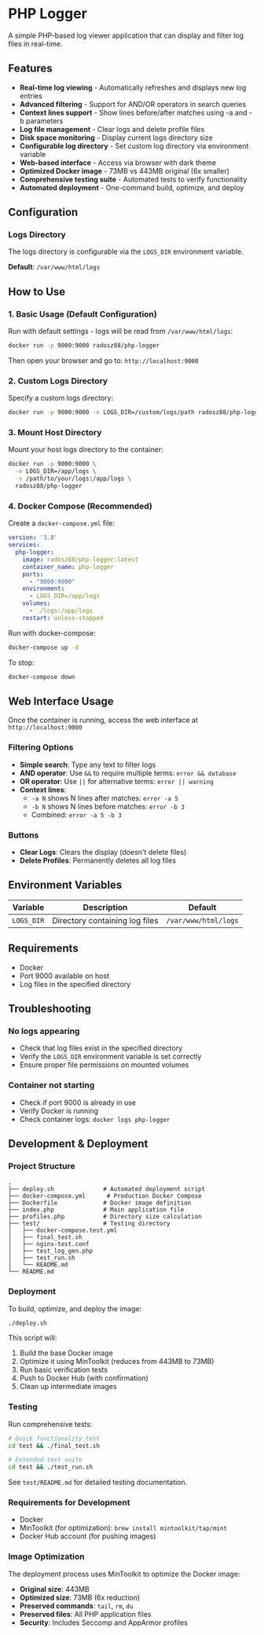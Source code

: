 # PHP Logger

A simple PHP-based log viewer application that can display and filter log files in real-time.

## Features

- **Real-time log viewing** - Automatically refreshes and displays new log entries
- **Advanced filtering** - Support for AND/OR operators in search queries
- **Context lines support** - Show lines before/after matches using -a and -b parameters
- **Log file management** - Clear logs and delete profile files
- **Disk space monitoring** - Display current logs directory size
- **Configurable log directory** - Set custom log directory via environment variable
- **Web-based interface** - Access via browser with dark theme
- **Optimized Docker image** - 73MB vs 443MB original (6x smaller)
- **Comprehensive testing suite** - Automated tests to verify functionality
- **Automated deployment** - One-command build, optimize, and deploy

## Configuration

### Logs Directory

The logs directory is configurable via the `LOGS_DIR` environment variable.

**Default**: `/var/www/html/logs`

## How to Use

### 1. Basic Usage (Default Configuration)

Run with default settings - logs will be read from `/var/www/html/logs`:

```bash
docker run -p 9000:9000 radosz88/php-logger
```

Then open your browser and go to: `http://localhost:9000`

### 2. Custom Logs Directory

Specify a custom logs directory:

```bash
docker run -p 9000:9000 -e LOGS_DIR=/custom/logs/path radosz88/php-logger
```

### 3. Mount Host Directory

Mount your host logs directory to the container:

```bash
docker run -p 9000:9000 \
  -e LOGS_DIR=/app/logs \
  -v /path/to/your/logs:/app/logs \
  radosz88/php-logger
```

### 4. Docker Compose (Recommended)

Create a `docker-compose.yml` file:

```yaml
version: '3.8'
services:
  php-logger:
    image: radosz88/php-logger:latest
    container_name: php-logger
    ports:
      - "9000:9000"
    environment:
      - LOGS_DIR=/app/logs
    volumes:
      - ./logs:/app/logs
    restart: unless-stopped
```

Run with docker-compose:

```bash
docker-compose up -d
```

To stop:

```bash
docker-compose down
```

## Web Interface Usage

Once the container is running, access the web interface at `http://localhost:9000`

### Filtering Options

- **Simple search**: Type any text to filter logs
- **AND operator**: Use `&&` to require multiple terms: `error && database`
- **OR operator**: Use `||` for alternative terms: `error || warning`
- **Context lines**: 
  - `-a N` shows N lines after matches: `error -a 5`
  - `-b N` shows N lines before matches: `error -b 3`
  - Combined: `error -a 5 -b 3`

### Buttons

- **Clear Logs**: Clears the display (doesn't delete files)
- **Delete Profiles**: Permanently deletes all log files

## Environment Variables

| Variable | Description | Default |
|----------|-------------|---------|
| `LOGS_DIR` | Directory containing log files | `/var/www/html/logs` |

## Requirements

- Docker
- Port 9000 available on host
- Log files in the specified directory

## Troubleshooting

### No logs appearing
- Check that log files exist in the specified directory
- Verify the `LOGS_DIR` environment variable is set correctly
- Ensure proper file permissions on mounted volumes

### Container not starting
- Check if port 9000 is already in use
- Verify Docker is running
- Check container logs: `docker logs php-logger`

## Development & Deployment

### Project Structure

```
.
├── deploy.sh              # Automated deployment script
├── docker-compose.yml      # Production Docker Compose
├── Dockerfile             # Docker image definition
├── index.php              # Main application file
├── profiles.php           # Directory size calculation
├── test/                  # Testing directory
│   ├── docker-compose.test.yml
│   ├── final_test.sh
│   ├── nginx-test.conf
│   ├── test_log_gen.php
│   ├── test_run.sh
│   └── README.md
└── README.md
```

### Deployment

To build, optimize, and deploy the image:

```bash
./deploy.sh
```

This script will:
1. Build the base Docker image
2. Optimize it using MinToolkit (reduces from 443MB to 73MB)
3. Run basic verification tests
4. Push to Docker Hub (with confirmation)
5. Clean up intermediate images

### Testing

Run comprehensive tests:

```bash
# Quick functionality test
cd test && ./final_test.sh

# Extended test suite
cd test && ./test_run.sh
```

See `test/README.md` for detailed testing documentation.

### Requirements for Development

- Docker
- MinToolkit (for optimization): `brew install mintoolkit/tap/mint`
- Docker Hub account (for pushing images)

### Image Optimization

The deployment process uses MinToolkit to optimize the Docker image:
- **Original size**: 443MB
- **Optimized size**: 73MB (6x reduction)
- **Preserved commands**: `tail`, `rm`, `du`
- **Preserved files**: All PHP application files
- **Security**: Includes Seccomp and AppArmor profiles
